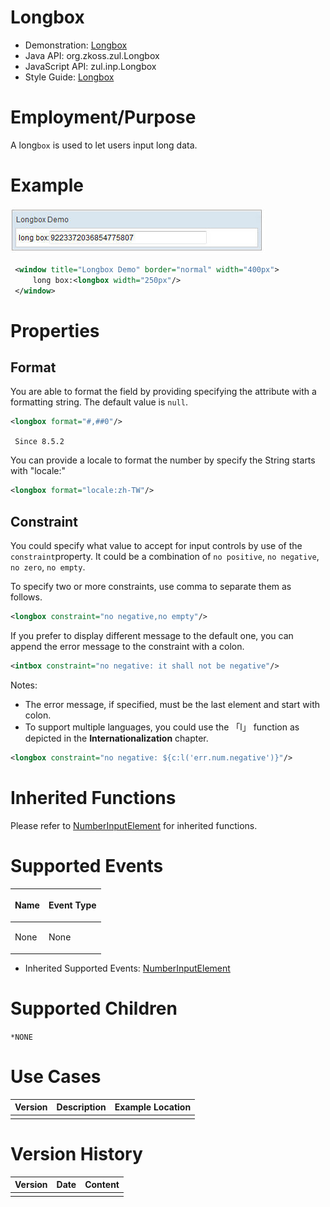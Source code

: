 

# Longbox

- Demonstration:
  [Longbox](http://www.zkoss.org/zkdemo/input/form_sample)
- Java API: <javadoc>org.zkoss.zul.Longbox</javadoc>
- JavaScript API: <javadoc directory="jsdoc">zul.inp.Longbox</javadoc>
- Style Guide: [
  Longbox](ZK_Style_Guide/XUL_Component_Specification/Longbox)

# Employment/Purpose

A long`box` is used to let users input long data.

# Example

![](images/ZKComRef_longbox.jpg)

``` xml
 <window title="Longbox Demo" border="normal" width="400px">
     long box:<longbox width="250px"/>
 </window>
```

# Properties

## Format

You are able to format the field by providing specifying the attribute
with a formatting string. The default value is `null`.

``` xml
<longbox format="#,##0"/>
```

` Since 8.5.2`

You can provide a locale to format the number by specify the String
starts with "locale:"

``` xml
<longbox format="locale:zh-TW"/>
```

## Constraint

You could specify what value to accept for input controls by use of the
`constraint`property. It could be a combination of `no positive`,
`no negative`, `no zero`, `no empty`.

To specify two or more constraints, use comma to separate them as
follows.

``` xml
<longbox constraint="no negative,no empty"/>
```

If you prefer to display different message to the default one, you can
append the error message to the constraint with a colon.

``` xml
<intbox constraint="no negative: it shall not be negative"/>
```

Notes:

- The error message, if specified, must be the last element and start
  with colon.
- To support multiple languages, you could use the 「l」 function as
  depicted in the **Internationalization** chapter.

``` xml
<longbox constraint="no negative: ${c:l('err.num.negative')}"/>
```

# Inherited Functions

Please refer to [
NumberInputElement](ZK_Component_Reference/Base_Components/NumberInputElement)
for inherited functions.

# Supported Events

<table>
<thead>
<tr class="header">
<th><center>
<p>Name</p>
</center></th>
<th><center>
<p>Event Type</p>
</center></th>
</tr>
</thead>
<tbody>
<tr class="odd">
<td><p>None</p></td>
<td><p>None</p></td>
</tr>
</tbody>
</table>

- Inherited Supported Events: [
  NumberInputElement](ZK_Component_Reference/Base_Components/NumberInputElement#Supported_Events)

# Supported Children

`*NONE`

# Use Cases

| Version | Description | Example Location |
|---------|-------------|------------------|
|         |             |                  |

# Version History



| Version | Date | Content |
|---------|------|---------|
|         |      |         |


